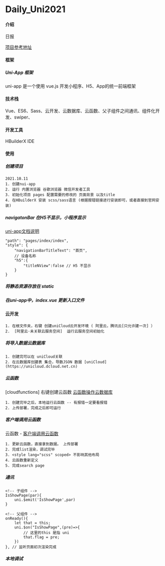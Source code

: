 # Daily_Uni2021

#### 介绍
日报

[项目参考地址](http://www.qdaily.com/)

#### 框架

##### Uni-App 框架

uni-app  是一个使用 vue.js 开发小程序、H5、App的统一前端框架

#### 技术栈

Vue、ES6、Sass、云开发、云数据库、云函数、父子组件之间通讯、组件化开发、swiper、

#### 开发工具

HBuilderX IDE

#### 使用

##### 创建项目
	2021.10.11
	1. 创建nui-app
	2. 运行 内置浏览器 谷歌浏览器 微信开发者工具
	3. 初始化项目 pages 配置需要的修改的 页面背景 以及title
	4. 在HBuilderX 安装 scss/sass语言 (根据报错链接进行安装即可，或者直接到官网安装)

##### navigatonBar 在H5不显示，小程序显示
[uni-app文档说明](https://uniapp.dcloud.io/collocation/pages?id=h5)

```
"path": "pages/index/index",
"style": {
    "navigationBarTitleText": "首页",
    // 设备名称
    "h5":{
        "titleNView":false // H5 不显示
    }
}
```

##### 将静态资源存放在 static

##### 在uni-app中，index.vue 更新入口文件

#### 云开发
	1. 在根文件夹，右键 创建uniCloud云开发环境 ( 阿里云，腾讯云[只允许建一次] ）
	2.  [阿里云·未关联云服务空间]  运行云服务空间初始化

##### 将导入数据云数据库
	1. 创建完可以在 uniCloud关联
	2. 在云数据库创建表 集合，导数JSON 数据 [uniCloud](https://unicloud.dcloud.net.cn)

##### 云函数 

[cloudfunctions] 右键创建云函数 [云函数操作云数据库](https://uniapp.dcloud.io/uniCloud/cf-database)

	1. 创建完毕之后，本地运行云函数 -- 有报错一定要看报错
	2. 上传部署，完成之后即可运行

##### 客户端调用云函数

云函数 -  [客户端调用云函数](https://uniapp.dcloud.io/uniCloud/cf-functions?id=clientcallfunction)


	1. 更新云函数，直接拿到数据。 上传部署
	2. 完成list渲染，调试完毕
	3. <style lang="scss" scoped> 不影响其他布局
	4. 云函数重新定义
	5. 完成search page

##### 通讯

```
<!-- 子组件 -->
IsShowPage(par){
    uni.$emit('IsShowPage',par)
}

<!-- 父组件 -->
onReady(){
    let that = this;
    uni.$on("IsShowPage",(pre)=>{
        // 这里的this 是指 uni
        that.flag = pre;
    })
}, // 监听页面初次渲染完成
```

##### 本地调试
